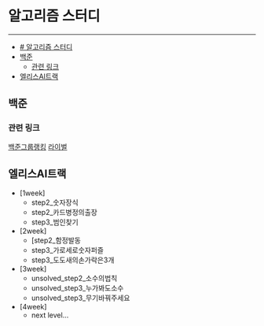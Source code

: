 # 알고리즘 스터디
----------------------------------------------------------------
- [# 알고리즘 스터디](#-알고리즘-스터디)
- [백준](#백준)
  - [관련 링크](#관련-링크)
- [엘리스AI트랙](#엘리스ai트랙)

## 백준

### 관련 링크
[백준그룹랭킹](https://www.acmicpc.net/group/ranklist/12750)
[라이벌](https://solved.ac/ranking/rival)

## 엘리스AI트랙
+ [1week]
  + step2_숫자장식
  + step2_카드병정의출장
  + step3_범인찾기
+ [2week]
  + [step2_함정발동
  + step3_가로세로숫자퍼즐
  + step3_도도새의손가락은3개
+ [3week]
  + unsolved_step2_소수의법칙
  + unsolved_step3_누가봐도소수
  + unsolved_step3_무기바꿔주세요
+ [4week]
  + next level...


